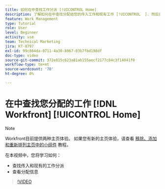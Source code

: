 ```yaml
---
title: 如何在中查找工作分派 [!UICONTROL Home]
description: 了解如何在中查找分配给您的传入工作和现有工作 [!UICONTROL  ]. 然后查看分配信息。
feature: Work Management
type: Tutorial
role: User
level: Beginner
activity: use
team: Technical Marketing
jira: KT-8797
exl-id: 99c864da-0711-4a30-8067-03b7fbd198df
doc-type: video
source-git-commit: 372e815c623a81ab155aecf2177c84c3f14041f0
workflow-type: tm+mt
source-wordcount: '70'
ht-degree: 0%

---
```


# 在中查找您分配的工作 [!DNL Workfront] [!UICONTROL Home]



>[!NOTE]
>
>Workfront目前提供两种主页体验。 如果您有新的主页体验，请查看 [移除、添加和重新排列主页中的小组件](/help/workfront-home/remove-add-and-rearrange-widgets.md) 教程。


在本视频中，您将学习如何：

* 查找传入和现有的工作分派
* 查看分配信息

>[!VIDEO](https://video.tv.adobe.com/v/335098/?quality=12&learn=on)
